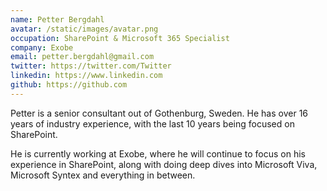 ```yaml
---
name: Petter Bergdahl
avatar: /static/images/avatar.png
occupation: SharePoint & Microsoft 365 Specialist
company: Exobe
email: petter.bergdahl@gmail.com
twitter: https://twitter.com/Twitter
linkedin: https://www.linkedin.com
github: https://github.com
---
```


Petter is a senior consultant out of Gothenburg, Sweden. He has over 16 years of industry experience, with the last 10 years being focused on SharePoint.  

He is currently working at Exobe, where he will continue to focus on his experience in SharePoint, along with doing deep dives into Microsoft Viva, Microsoft Syntex and everything in between. 